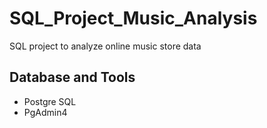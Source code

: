 # SQL_Project_Music_Analysis
SQL project to analyze online music store data

## Database and Tools
* Postgre SQL
* PgAdmin4
